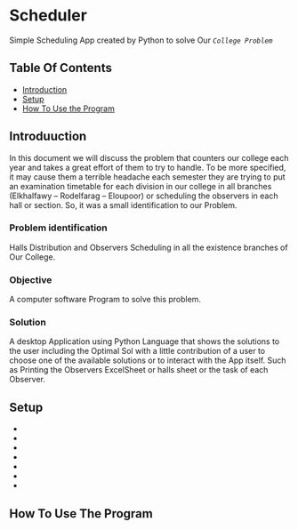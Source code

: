 # Scheduler
Simple Scheduling App created by Python to solve Our *`College Problem`*
## Table Of Contents
* [Introduction](#introduction)
* [Setup](#setup)
* [How To Use the Program](#how-to-use-the-program)
## Introduuction
In this document we will discuss the problem that counters our college each year and takes a great effort of them to try to handle. 
To be more specified, it may cause them a terrible headache each semester they are trying to put an examination timetable for each division in our college in all branches (Elkhalfawy – Rodelfarag – Eloupoor) or scheduling the observers in each hall or section. 
So, it was a small identification to our Problem. 
### Problem identification
Halls Distribution and Observers Scheduling in all the existence branches of Our College.
### Objective
A computer software Program to solve this problem.
### Solution
A desktop Application using Python Language that shows the solutions to the user including the Optimal Sol with a little contribution of a user to choose one of the available solutions or to interact with the App itself. Such as Printing the Observers ExcelSheet or halls sheet or the task of each Observer.
## Setup
- 
-
-
-
-
-
-
## How To Use The Program



